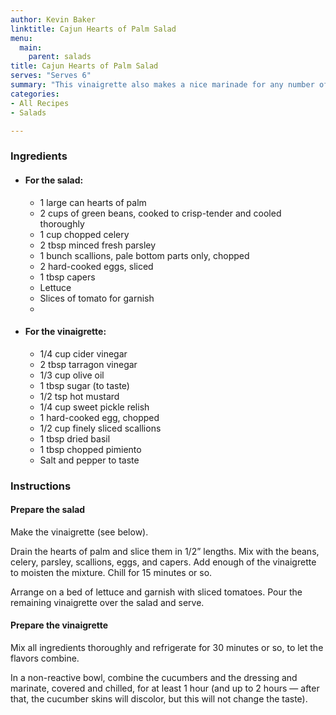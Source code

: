 ```yaml
---
author: Kevin Baker
linktitle: Cajun Hearts of Palm Salad
menu:
  main:
    parent: salads
title: Cajun Hearts of Palm Salad
serves: "Serves 6"
summary: "This vinaigrette also makes a nice marinade for any number of cold vegetables. "
categories:
- All Recipes
- Salads

---
```

### Ingredients

<div class="ingredient-list">

* #### For the salad:
  * 1 large can hearts of palm  
  * 2 cups of green beans, cooked to crisp-tender and cooled thoroughly  
  * 1 cup chopped celery  
  * 2 tbsp minced fresh parsley  
  * 1 bunch scallions, pale bottom parts only, chopped  
  * 2 hard-cooked eggs, sliced  
  * 1 tbsp capers  
  * Lettuce  
  * Slices of tomato for garnish   
  * 
* #### For the vinaigrette:
  * 1/4 cup cider vinegar  
  * 2 tbsp tarragon vinegar  
  * 1/3 cup olive oil  
  * 1 tbsp sugar (to taste)  
  * 1/2 tsp hot mustard  
  * 1/4 cup sweet pickle relish  
  * 1 hard-cooked egg, chopped  
  * 1/2 cup finely sliced scallions  
  * 1 tbsp dried basil  
  * 1 tbsp chopped pimiento  
  * Salt and pepper to taste  

</div>

### Instructions
#### Prepare the salad
Make the vinaigrette (see below).

Drain the hearts of palm and slice them in 1/2” lengths. Mix with the beans, celery, parsley, scallions, eggs, and capers. Add enough of the vinaigrette to  moisten the mixture. Chill for 15 minutes or so.

Arrange on a bed of lettuce and garnish with sliced tomatoes. Pour the remaining vinaigrette over the salad and serve.

#### Prepare the vinaigrette
Mix all ingredients thoroughly and refrigerate for 30 minutes or so, to let the flavors combine.

In a non-reactive bowl, combine the cucumbers and the dressing and marinate, covered and chilled, for at least 1 hour (and up to 2 hours — after that, the cucumber skins will discolor, but this will not change the taste).